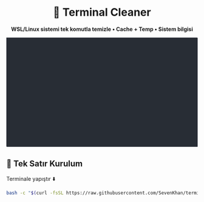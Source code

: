 <div align="center">

# 🧹 Terminal Cleaner
**WSL/Linux sistemi tek komutla temizle • Cache + Temp • Sistem bilgisi**

![Demo](cleaner_demo.gif)

</div>

## 🚀 Tek Satır Kurulum

Terminale yapıştır ⬇️

```bash
bash -c "$(curl -fsSL https://raw.githubusercontent.com/SevenKhan/terminal-cleaner/main/setup_cleaner.sh)" && source ~/.bashrc && cleaner

